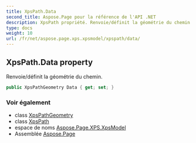 ```yaml
---
title: XpsPath.Data
second_title: Aspose.Page pour la référence de l'API .NET
description: XpsPath propriété. Renvoie/définit la géométrie du chemin.
type: docs
weight: 10
url: /fr/net/aspose.page.xps.xpsmodel/xpspath/data/
---
```

## XpsPath.Data property

Renvoie/définit la géométrie du chemin.

```csharp
public XpsPathGeometry Data { get; set; }
```

### Voir également

* class [XpsPathGeometry](../../xpspathgeometry/)
* class [XpsPath](../)
* espace de noms [Aspose.Page.XPS.XpsModel](../../xpspath/)
* Assemblée [Aspose.Page](../../../)



